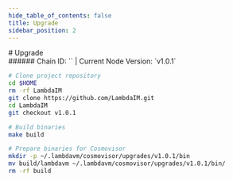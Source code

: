 ```yaml
---
hide_table_of_contents: false
title: Upgrade
sidebar_position: 2
---
```


<div class="h1-with-icon icon-lambda">
# Upgrade
</div>
###### Chain ID: `` | Current Node Version: `v1.0.1`

```bash
# Clone project repository
cd $HOME
rm -rf LambdaIM
git clone https://github.com/LambdaIM.git
cd LambdaIM
git checkout v1.0.1

# Build binaries
make build

# Prepare binaries for Cosmovisor
mkdir -p ~/.lambdavm/cosmovisor/upgrades/v1.0.1/bin
mv build/lambdavm ~/.lambdavm/cosmovisor/upgrades/v1.0.1/bin/
rm -rf build
```